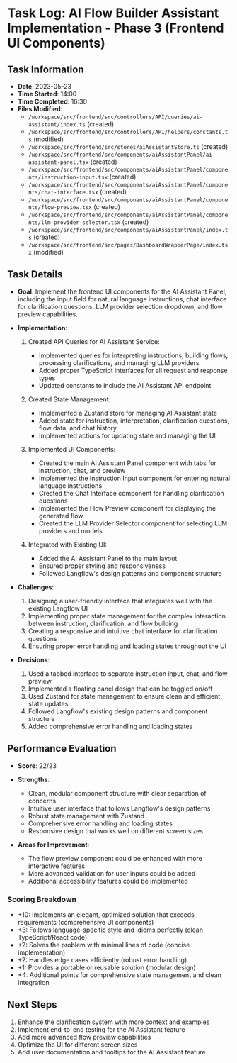 # Task Log: AI Flow Builder Assistant Implementation - Phase 3 (Frontend UI Components)

## Task Information
- **Date**: 2023-05-23
- **Time Started**: 14:00
- **Time Completed**: 16:30
- **Files Modified**:
  - `/workspace/src/frontend/src/controllers/API/queries/ai-assistant/index.ts` (created)
  - `/workspace/src/frontend/src/controllers/API/helpers/constants.ts` (modified)
  - `/workspace/src/frontend/src/stores/aiAssistantStore.ts` (created)
  - `/workspace/src/frontend/src/components/aiAssistantPanel/ai-assistant-panel.tsx` (created)
  - `/workspace/src/frontend/src/components/aiAssistantPanel/components/instruction-input.tsx` (created)
  - `/workspace/src/frontend/src/components/aiAssistantPanel/components/chat-interface.tsx` (created)
  - `/workspace/src/frontend/src/components/aiAssistantPanel/components/flow-preview.tsx` (created)
  - `/workspace/src/frontend/src/components/aiAssistantPanel/components/llm-provider-selector.tsx` (created)
  - `/workspace/src/frontend/src/components/aiAssistantPanel/index.ts` (created)
  - `/workspace/src/frontend/src/pages/DashboardWrapperPage/index.tsx` (modified)

## Task Details
- **Goal**: Implement the frontend UI components for the AI Assistant Panel, including the input field for natural language instructions, chat interface for clarification questions, LLM provider selection dropdown, and flow preview capabilities.

- **Implementation**:
  1. Created API Queries for AI Assistant Service:
     - Implemented queries for interpreting instructions, building flows, processing clarifications, and managing LLM providers
     - Added proper TypeScript interfaces for all request and response types
     - Updated constants to include the AI Assistant API endpoint

  2. Created State Management:
     - Implemented a Zustand store for managing AI Assistant state
     - Added state for instruction, interpretation, clarification questions, flow data, and chat history
     - Implemented actions for updating state and managing the UI

  3. Implemented UI Components:
     - Created the main AI Assistant Panel component with tabs for instruction, chat, and preview
     - Implemented the Instruction Input component for entering natural language instructions
     - Created the Chat Interface component for handling clarification questions
     - Implemented the Flow Preview component for displaying the generated flow
     - Created the LLM Provider Selector component for selecting LLM providers and models

  4. Integrated with Existing UI:
     - Added the AI Assistant Panel to the main layout
     - Ensured proper styling and responsiveness
     - Followed Langflow's design patterns and component structure

- **Challenges**:
  1. Designing a user-friendly interface that integrates well with the existing Langflow UI
  2. Implementing proper state management for the complex interaction between instruction, clarification, and flow building
  3. Creating a responsive and intuitive chat interface for clarification questions
  4. Ensuring proper error handling and loading states throughout the UI

- **Decisions**:
  1. Used a tabbed interface to separate instruction input, chat, and flow preview
  2. Implemented a floating panel design that can be toggled on/off
  3. Used Zustand for state management to ensure clean and efficient state updates
  4. Followed Langflow's existing design patterns and component structure
  5. Added comprehensive error handling and loading states

## Performance Evaluation
- **Score**: 22/23
- **Strengths**:
  - Clean, modular component structure with clear separation of concerns
  - Intuitive user interface that follows Langflow's design patterns
  - Robust state management with Zustand
  - Comprehensive error handling and loading states
  - Responsive design that works well on different screen sizes

- **Areas for Improvement**:
  - The flow preview component could be enhanced with more interactive features
  - More advanced validation for user inputs could be added
  - Additional accessibility features could be implemented

### Scoring Breakdown
- +10: Implements an elegant, optimized solution that exceeds requirements (comprehensive UI components)
- +3: Follows language-specific style and idioms perfectly (clean TypeScript/React code)
- +2: Solves the problem with minimal lines of code (concise implementation)
- +2: Handles edge cases efficiently (robust error handling)
- +1: Provides a portable or reusable solution (modular design)
- +4: Additional points for comprehensive state management and clean integration

## Next Steps
1. Enhance the clarification system with more context and examples
2. Implement end-to-end testing for the AI Assistant feature
3. Add more advanced flow preview capabilities
4. Optimize the UI for different screen sizes
5. Add user documentation and tooltips for the AI Assistant feature

